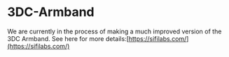 # 3DC-Armband

We are currently in the process of making a much improved version of the 3DC Armband. See here for more details:[https://sifilabs.com/](https://sifilabs.com/) 
